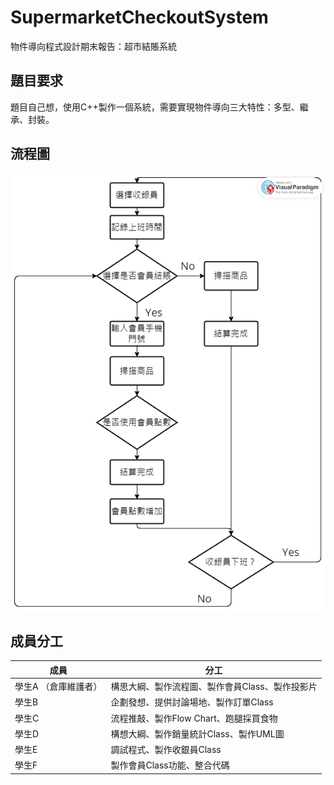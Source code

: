 # SupermarketCheckoutSystem
物件導向程式設計期末報告：超市結賬系統 

## 題目要求
題目自己想，使用C++製作一個系統，需要實現物件導向三大特性：多型、繼承、封裝。


## 流程圖
![](./image.png)

## 成員分工
|成員|分工|
|---|---|
|學生A （倉庫維護者）|構思大綱、製作流程圖、製作會員Class、製作投影片|
|學生B |企劃發想、提供討論場地、製作訂單Class|
|學生C |流程推敲、製作Flow Chart、跑腿採買食物|
|學生D |構想大綱、製作銷量統計Class、製作UML圖|
|學生E |調試程式、製作收銀員Class|
|學生F |製作會員Class功能、整合代碼|






